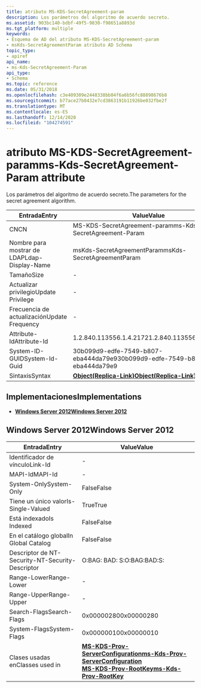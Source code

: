 ```yaml
---
title: atributo MS-KDS-SecretAgreement-param
description: Los parámetros del algoritmo de acuerdo secreto.
ms.assetid: 903bc140-bdbf-49f5-9830-f98651a8893d
ms.tgt_platform: multiple
keywords:
- Esquema de AD del atributo MS-KDS-SecretAgreement-param
- msKds-SecretAgreementParam atributo AD Schema
topic_type:
- apiref
api_name:
- ms-Kds-SecretAgreement-Param
api_type:
- Schema
ms.topic: reference
ms.date: 05/31/2018
ms.openlocfilehash: c3e409309e2448338bb04f6a6b56fc88898676b8
ms.sourcegitcommit: b77ace27b0432e7cd3863191b11926be032fbe2f
ms.translationtype: MT
ms.contentlocale: es-ES
ms.lasthandoff: 12/14/2020
ms.locfileid: "104274591"
---
```

# <a name="ms-kds-secretagreement-param-attribute"></a><span data-ttu-id="75dd1-105">atributo MS-KDS-SecretAgreement-param</span><span class="sxs-lookup"><span data-stu-id="75dd1-105">ms-Kds-SecretAgreement-Param attribute</span></span>

<span data-ttu-id="75dd1-106">Los parámetros del algoritmo de acuerdo secreto.</span><span class="sxs-lookup"><span data-stu-id="75dd1-106">The parameters for the secret agreement algorithm.</span></span>



| <span data-ttu-id="75dd1-107">Entrada</span><span class="sxs-lookup"><span data-stu-id="75dd1-107">Entry</span></span> | <span data-ttu-id="75dd1-108">Value</span><span class="sxs-lookup"><span data-stu-id="75dd1-108">Value</span></span> |
|-------------------|-------------------------------------------------------|
| <span data-ttu-id="75dd1-109">CN</span><span class="sxs-lookup"><span data-stu-id="75dd1-109">CN</span></span>                | <span data-ttu-id="75dd1-110">MS-KDS-SecretAgreement-param</span><span class="sxs-lookup"><span data-stu-id="75dd1-110">ms-Kds-SecretAgreement-Param</span></span>                          |
| <span data-ttu-id="75dd1-111">Nombre para mostrar de LDAP</span><span class="sxs-lookup"><span data-stu-id="75dd1-111">Ldap-Display-Name</span></span> | <span data-ttu-id="75dd1-112">msKds-SecretAgreementParam</span><span class="sxs-lookup"><span data-stu-id="75dd1-112">msKds-SecretAgreementParam</span></span>                            |
| <span data-ttu-id="75dd1-113">Tamaño</span><span class="sxs-lookup"><span data-stu-id="75dd1-113">Size</span></span>              | \-                                                    |
| <span data-ttu-id="75dd1-114">Actualizar privilegio</span><span class="sxs-lookup"><span data-stu-id="75dd1-114">Update Privilege</span></span>  | \-                                                    |
| <span data-ttu-id="75dd1-115">Frecuencia de actualización</span><span class="sxs-lookup"><span data-stu-id="75dd1-115">Update Frequency</span></span>  | \-                                                    |
| <span data-ttu-id="75dd1-116">Attribute-Id</span><span class="sxs-lookup"><span data-stu-id="75dd1-116">Attribute-Id</span></span>      | <span data-ttu-id="75dd1-117">1.2.840.113556.1.4.2172</span><span class="sxs-lookup"><span data-stu-id="75dd1-117">1.2.840.113556.1.4.2172</span></span>                               |
| <span data-ttu-id="75dd1-118">System-ID-GUID</span><span class="sxs-lookup"><span data-stu-id="75dd1-118">System-Id-Guid</span></span>    | <span data-ttu-id="75dd1-119">30b099d9-edfe-7549-b807-eba444da79e9</span><span class="sxs-lookup"><span data-stu-id="75dd1-119">30b099d9-edfe-7549-b807-eba444da79e9</span></span>                  |
| <span data-ttu-id="75dd1-120">Sintaxis</span><span class="sxs-lookup"><span data-stu-id="75dd1-120">Syntax</span></span>            | [<span data-ttu-id="75dd1-121">**Object(Replica-Link)**</span><span class="sxs-lookup"><span data-stu-id="75dd1-121">**Object(Replica-Link)**</span></span>](s-object-replica-link.md) |



## <a name="implementations"></a><span data-ttu-id="75dd1-122">Implementaciones</span><span class="sxs-lookup"><span data-stu-id="75dd1-122">Implementations</span></span>

-   [<span data-ttu-id="75dd1-123">**Windows Server 2012**</span><span class="sxs-lookup"><span data-stu-id="75dd1-123">**Windows Server 2012**</span></span>](#windows-server-2012)

## <a name="windows-server-2012"></a><span data-ttu-id="75dd1-124">Windows Server 2012</span><span class="sxs-lookup"><span data-stu-id="75dd1-124">Windows Server 2012</span></span>



| <span data-ttu-id="75dd1-125">Entrada</span><span class="sxs-lookup"><span data-stu-id="75dd1-125">Entry</span></span> | <span data-ttu-id="75dd1-126">Value</span><span class="sxs-lookup"><span data-stu-id="75dd1-126">Value</span></span> |
|------------------------|-----------------------------------------------------------------------------------------------------------------------------------------------------|
| <span data-ttu-id="75dd1-127">Identificador de vínculo</span><span class="sxs-lookup"><span data-stu-id="75dd1-127">Link-Id</span></span>                | \-                                                                                                                                                  |
| <span data-ttu-id="75dd1-128">MAPI-Id</span><span class="sxs-lookup"><span data-stu-id="75dd1-128">MAPI-Id</span></span>                | \-                                                                                                                                                  |
| <span data-ttu-id="75dd1-129">System-Only</span><span class="sxs-lookup"><span data-stu-id="75dd1-129">System-Only</span></span>            | <span data-ttu-id="75dd1-130">False</span><span class="sxs-lookup"><span data-stu-id="75dd1-130">False</span></span>                                                                                                                                               |
| <span data-ttu-id="75dd1-131">Tiene un único valor</span><span class="sxs-lookup"><span data-stu-id="75dd1-131">Is-Single-Valued</span></span>       | <span data-ttu-id="75dd1-132">True</span><span class="sxs-lookup"><span data-stu-id="75dd1-132">True</span></span>                                                                                                                                                |
| <span data-ttu-id="75dd1-133">Está indexado</span><span class="sxs-lookup"><span data-stu-id="75dd1-133">Is Indexed</span></span>             | <span data-ttu-id="75dd1-134">False</span><span class="sxs-lookup"><span data-stu-id="75dd1-134">False</span></span>                                                                                                                                               |
| <span data-ttu-id="75dd1-135">En el catálogo global</span><span class="sxs-lookup"><span data-stu-id="75dd1-135">In Global Catalog</span></span>      | <span data-ttu-id="75dd1-136">False</span><span class="sxs-lookup"><span data-stu-id="75dd1-136">False</span></span>                                                                                                                                               |
| <span data-ttu-id="75dd1-137">Descriptor de NT-Security-</span><span class="sxs-lookup"><span data-stu-id="75dd1-137">NT-Security-Descriptor</span></span> | <span data-ttu-id="75dd1-138">O:BAG: BAD: S:</span><span class="sxs-lookup"><span data-stu-id="75dd1-138">O:BAG:BAD:S:</span></span>                                                                                                                                        |
| <span data-ttu-id="75dd1-139">Range-Lower</span><span class="sxs-lookup"><span data-stu-id="75dd1-139">Range-Lower</span></span>            | \-                                                                                                                                                  |
| <span data-ttu-id="75dd1-140">Range-Upper</span><span class="sxs-lookup"><span data-stu-id="75dd1-140">Range-Upper</span></span>            | \-                                                                                                                                                  |
| <span data-ttu-id="75dd1-141">Search-Flags</span><span class="sxs-lookup"><span data-stu-id="75dd1-141">Search-Flags</span></span>           | <span data-ttu-id="75dd1-142">0x00000280</span><span class="sxs-lookup"><span data-stu-id="75dd1-142">0x00000280</span></span>                                                                                                                                          |
| <span data-ttu-id="75dd1-143">System-Flags</span><span class="sxs-lookup"><span data-stu-id="75dd1-143">System-Flags</span></span>           | <span data-ttu-id="75dd1-144">0x00000010</span><span class="sxs-lookup"><span data-stu-id="75dd1-144">0x00000010</span></span>                                                                                                                                          |
| <span data-ttu-id="75dd1-145">Clases usadas en</span><span class="sxs-lookup"><span data-stu-id="75dd1-145">Classes used in</span></span>        | [<span data-ttu-id="75dd1-146">**MS-KDS-Prov-ServerConfiguration**</span><span class="sxs-lookup"><span data-stu-id="75dd1-146">**ms-Kds-Prov-ServerConfiguration**</span></span>](c-mskds-provserverconfiguration.md)<br/> [<span data-ttu-id="75dd1-147">**MS-KDS-Prov-RootKey**</span><span class="sxs-lookup"><span data-stu-id="75dd1-147">**ms-Kds-Prov-RootKey**</span></span>](c-mskds-provrootkey.md)<br/> |



 

 





